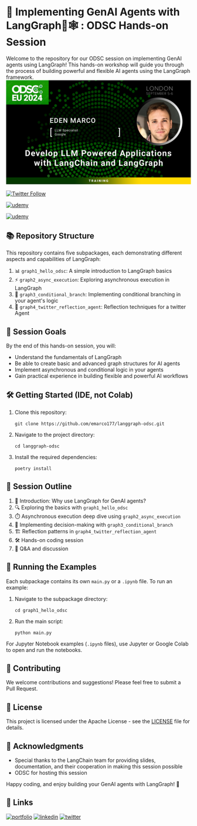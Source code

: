 # 🤖 Implementing GenAI Agents with LangGraph🦜🕸️ : ODSC Hands-on Session

Welcome to the repository for our ODSC session on implementing GenAI agents using LangGraph! This hands-on workshop will guide you through the process of building powerful and flexible AI agents using the LangGraph framework.
![Logo](https://github.com/emarco177/langgraph-odsc/blob/main/static/EdenMarcoslidecardEU2024.png)

[![Twitter Follow](https://img.shields.io/twitter/follow/EdenEmarco177?style=social)](https://x.com/EdenEmarco177)

[![udemy](https://img.shields.io/badge/LangGraph🦜🔗%20Udemy%20Course-ODSC%20Coupon%20%2412.99-brightgreen)](https://www.udemy.com/course/langgraph/?couponCode=ODSC-2024-DB8B797EAD)

[![udemy](https://img.shields.io/badge/LangChain🦜🕸️%20Udemy%20Course-ODSC%20Coupon%20%2412.99-brightgreen)](https://www.udemy.com/course/langchain/?couponCode=ODSCEU2024)

## 📚 Repository Structure

This repository contains five subpackages, each demonstrating different aspects and capabilities of LangGraph:

1. 📊 `graph1_hello_odsc`: A simple introduction to LangGraph basics
2. ⚡ `graph2_async_execution`: Exploring asynchronous execution in LangGraph
3. 🌳 `graph3_conditional_branch`: Implementing conditional branching in your agent's logic
4. 🧩 `graph4_twitter_reflection_agent`: Reflection techniques for a twitter Agent

## 🎯 Session Goals

By the end of this hands-on session, you will:
- Understand the fundamentals of LangGraph
- Be able to create basic and advanced graph structures for AI agents
- Implement asynchronous and conditional logic in your agents
- Gain practical experience in building flexible and powerful AI workflows

## 🛠️ Getting Started (IDE, not Colab)

1. Clone this repository:
   ```
   git clone https://github.com/emarco177/langgraph-odsc.git
   ```
2. Navigate to the project directory:
   ```
   cd langgraph-odsc
   ```
3. Install the required dependencies:
   ```
   poetry install
   ```

## 📘 Session Outline

1. 🎤 Introduction: Why use LangGraph for GenAI agents?
2. 🔍 Exploring the basics with `graph1_hello_odsc`
3. ⏱️ Asynchronous execution deep dive using `graph2_async_execution`
4. 🔀 Implementing decision-making with `graph3_conditional_branch`
5. 🏗️ Reflection patterns in `graph4_twitter_reflection_agent`
6. 🛠️ Hands-on coding session
7. 🤔 Q&A and discussion

## 🧪 Running the Examples

Each subpackage contains its own `main.py` or a `.ipynb` file. To run an example:

1. Navigate to the subpackage directory:
   ```
   cd graph1_hello_odsc
   ```
2. Run the main script:
   ```
   python main.py
   ```

For Jupyter Notebook examples (`.ipynb` files), use Jupyter or Google Colab to open and run the notebooks.

## 🤝 Contributing

We welcome contributions and suggestions! Please feel free to submit a Pull Request.

## 📄 License

This project is licensed under the Apache License - see the [LICENSE](LICENSE) file for details.

## 🙏 Acknowledgments

- Special thanks to the LangChain team for providing slides, documentation, and their cooperation in making this session possible
- ODSC for hosting this session

Happy coding, and enjoy building your GenAI agents with LangGraph! 🎉

## 🔗 Links
[![portfolio](https://img.shields.io/badge/my_portfolio-000?style=for-the-badge&logo=ko-fi&logoColor=white)](https://www.udemy.com/course/langgraph/?couponCode=ODSC-2024-DB8B797EAD)
[![linkedin](https://img.shields.io/badge/linkedin-0A66C2?style=for-the-badge&logo=linkedin&logoColor=white)](https://www.linkedin.com/in/eden-marco/)
[![twitter](https://img.shields.io/badge/twitter-1DA1F2?style=for-the-badge&logo=twitter&logoColor=white)](https://x.com/EdenEmarco177/)